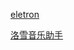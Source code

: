 [eletron](https://www.electronjs.org/zh/)

[洛雪音乐助手](https://github.com/lyswhut/lx-music-desktop/tree/master)